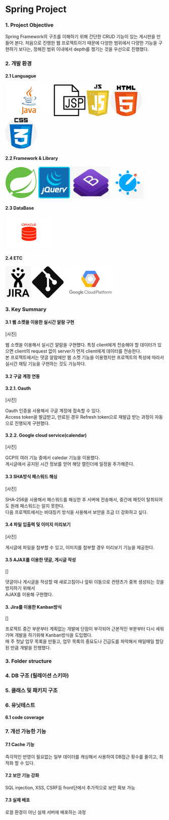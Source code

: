 Spring Project
===

### 1. Project Objective

Spring Framework의 구조를 이해하기 위해 간단한 CRUD 기능이 있는 게시판을 만들어 본다.
처음으로 진행한 웹 프로젝트이기 때문에 다양한 범위에서 다양한 기능을 구현하기 보다는,
정해진 범위 이내에서 depth를 챙기는 것을 우선으로 진행했다.


### 2. 개발 환경

####   2.1 Languague
<a href="url"><img src="/images/java.png" widgth="100" height="100"></a>
<a href="url"><img src="/images/jsp.png" widgth="100" height="100"></a>
<a href="url"><img src="/images/javaScript.png" widgth="100" height="100"></a>
<a href="url"><img src="/images/html.png" widgth="100" height="100"></a>
<a href="url"><img src="/images/css.png" widgth="100" height="100"></a>

####   2.2 Framework & Library

<a href="url"><img src="/images/spring.png" widgth="100" height="100"></a>
<a href="url"><img src="/images/jquery.png" widgth="100" height="100"></a>
<a href="url"><img src="/images/bootStrap.jfif" widgth="100" height="100"></a>
<a href="url"><img src="/images/summerNote.png" widgth="100" height="100"></a>  

####   2.3 DataBase

<a href="url"><img src="/images/oracle.png" widgth="100" height="100"></a>

####   2.4 ETC

<a href="url"><img src="/images/jira.png" widgth="100" height="100"></a>
<a href="url"><img src="/images/git.png" widgth="100" height="100"></a>
<a href="url"><img src="/images/gcp.png" widgth="100" height="100"></a>

### 3. Key Summary

####   3.1 웹 소켓을 이용한 실시간 알람 구현

[사진]

웹 소켓을 이용해서 실시간 알람을 구현했다.
특정 client에게 전송해야 할 데이터가 있으면 client의 request 없이 server가 먼저 client에게 데이터를 전송한다.  
본 프로젝트에서는 댓글 알람에만 웹 소켓 기능을 이용했지만 프로젝트의 특성에 따라서 실시간 채팅 기능을 구현하는 것도 가능하다.  

####   3.2 구글 계정 연동

####     3.2.1. Oauth

[사진]

Oauth 인증을 사용해서 구글 계정에 접속할 수 있다.  
Access token을 발급받고, 만료된 경우 Refresh token으로 재발급 받는 과정이 자동으로 진행되게 구현했다.

####     3.2.2. Google cloud service(calendar)

[사진]

GCP의 여러 기능 중에서 caledar 기능을 이용했다.  
게시글에서 공지된 시간 정보를 얻어 해당 캘린더에 일정을 추가해준다.  

####   3.3 SHA방식 패스워드 해싱

[사진]

SHA-256을 사용해서 패스워드를 해싱한 후 서버에 전송해서, 중간에 패킷이 탈취되어도 원래 패스워드는 알지 못한다.  
다음 프로젝트에서는 비대칭키 방식을 사용해서 보안을 조금 더 강화하고 싶다.  

####   3.4 파일 입출력 및 이미지 미리보기

[사진]

게시글에 파일을 첨부할 수 있고, 이미지를 첨부할 경우 미리보기 기능을 제공한다.  

####   3.5 AJAX를 이용한 댓글, 게시글 작성

[]

댓글이나 게시글을 작성할 때 새로고침이나 앞뒤 이동으로 컨텐츠가 중복 생성되는 것을 방지하기 위해서  
AJAX를 이용해 구현했다.  

####   3. Jira를 이용한 Kanban방식

[]

프로젝트 중간 부분부터 계획없는 개발에 단점이 부각되어 근본적인 부분부터 다시 세워가며 개발을 하기위해 Kanban방식을 도입했다.  
매 주 첫날 업무 목록을 만들고, 업무 목록의 중요도나 긴급도를 파악해서 매일매일 할당된 만큼 개발을 진행했다.

### 3. Folder structure 
### 4. DB 구조 (릴레이션 스키마)
### 5. 클래스 및 패키지 구조
### 6. 유닛테스트 
#### 6.1 code coverage

### 7. 개선 가능한 기능
#### 7.1 Cache 기능
즉각적인 반영이 필요없는 일부 데이터를 캐싱해서 사용하여 DB접근 횟수를 줄이고, 최적화 할 수 있다.
#### 7.2 보안 기능 강화
SQL injection, XSS, CSRF등 front단에서 추가적으로 보안 확보 가능
#### 7.3 실제 배포
로컬 환경이 아닌 실제 서버에 배포하는 과정

